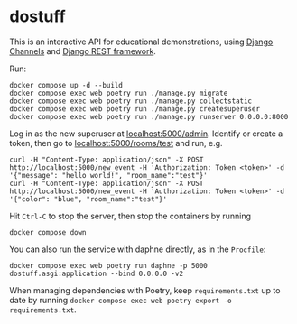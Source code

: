 # dostuff

This is an interactive API for educational demonstrations, using [Django Channels](https://channels.readthedocs.io/en/stable/) and [Django REST framework](https://www.django-rest-framework.org/).

Run:

    docker compose up -d --build
    docker compose exec web poetry run ./manage.py migrate
    docker compose exec web poetry run ./manage.py collectstatic
    docker compose exec web poetry run ./manage.py createsuperuser
    docker compose exec web poetry run ./manage.py runserver 0.0.0.0:8000
    
Log in as the new superuser at [localhost:5000/admin](http://localhost:5000/admin). Identify or create a token, then go to [localhost:5000/rooms/test](http://localhost:5000/rooms/test) and run, e.g.

    curl -H "Content-Type: application/json" -X POST http://localhost:5000/new_event -H 'Authorization: Token <token>' -d '{"message": "hello world!", "room_name":"test"}'
    curl -H "Content-Type: application/json" -X POST http://localhost:5000/new_event -H 'Authorization: Token <token>' -d '{"color": "blue", "room_name":"test"}'
    
Hit `Ctrl-C` to stop the server, then stop the containers by running

    docker compose down

You can also run the service with daphne directly, as in the `Procfile`:

```
docker compose exec web poetry run daphne -p 5000 dostuff.asgi:application --bind 0.0.0.0 -v2
```

When managing dependencies with Poetry, keep `requirements.txt` up to date by running `docker compose exec web poetry export -o requirements.txt`.
